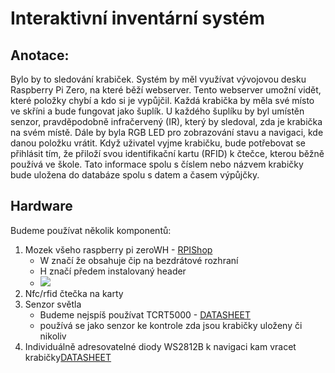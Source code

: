 # Interaktivní inventární systém
## Anotace:
Bylo by to sledování krabiček. Systém by měl využívat vývojovou desku Raspberry Pi Zero, na které běží webserver. Tento webserver umožní vidět, které položky chybí a kdo si je vypůjčil. 
Každá krabička by měla své místo ve skříni a bude fungovat jako šuplík. U každého šuplíku by byl umístěn senzor, pravděpodobně infračervený (IR), který by sledoval, zda je krabička na svém místě. Dále by byla RGB LED pro zobrazování stavu a navigaci, kde danou položku vrátit.
Když uživatel vyjme krabičku, bude potřebovat se přihlásit tím, že přiloží svou identifikační kartu (RFID) k čtečce, kterou běžně používá ve škole. Tato informace spolu s číslem nebo názvem krabičky bude uložena do databáze spolu s datem a časem výpůjčky.

## Hardware
Budeme používat několik komponentů:
<ol>
  <li>Mozek všeho raspberry pi zeroWH - <a href="https://rpishop.cz/raspberry-pi-zero/685-raspberry-pi-zero-wh-4250236816296.html?gad_source=1&gclid=EAIaIQobChMIn8uG2eLtggMViIKDBx0NCALqEAQYASABEgIbhfD_BwE">RPIShop</a><ul>
  <li>W značí že obsahuje čip na bezdrátové rozhraní</li>
  <li>H značí předem instalovaný header</li>
  <li><img src="https://rpishop.cz/2519-large_default/raspberry-pi-zero-wh.jpg"/></li>  
  </ul></li>
  <li>Nfc/rfid čtečka na karty</li>
  <li>Senzor světla <ul>
    <li>Budeme nejspíš používat TCRT5000 - <a href="https://pdf1.alldatasheet.com/datasheet-pdf/download/26406/VISHAY/TCRT5000.html">DATASHEET</a></li>
    <li>používá se jako senzor ke kontrole zda jsou krabičky uloženy či nikoliv</li>
  </ul>
  </li>
  <li>Individuálně adresovatelné diody WS2812B k navigaci kam vracet krabičky<a href="https://pdf1.alldatasheet.com/datasheet-pdf/download/1179113/WORLDSEMI/WS2812B.html">DATASHEET</a> </li>
</ol>
